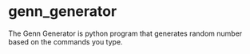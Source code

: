 # genn_generator
The Genn Generator is python program that generates random number based on the commands you type.
